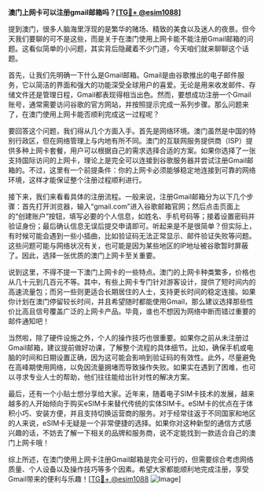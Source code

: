**澳门上网卡可以注册gmail邮箱吗？[[TG💪+ @esim1088](https://t.me/s/esim1088)]**

提到澳门，很多人脑海里浮现的是繁华的赌场、精致的美食以及迷人的夜景。但今天我们要聊的可不是这些，而是关于在澳门使用上网卡能不能注册Gmail邮箱的问题。这看似简单的小问题，其实背后隐藏着不少门道，今天咱们就来聊聊这个话题。

首先，让我们先明确一下什么是Gmail邮箱。Gmail是由谷歌推出的电子邮件服务，它以简洁的界面和强大的功能深受全球用户的喜爱。无论是用来收发邮件、存储文件还是管理日程，Gmail都表现得相当出色。然而，要想成功注册一个Gmail账号，通常需要访问谷歌的官方网站，并按照提示完成一系列步骤。那么问题来了，在澳门使用上网卡能否顺利完成这一过程呢？

要回答这个问题，我们得从几个方面入手。首先是网络环境。澳门虽然是中国的特别行政区，但在网络管理上与内地有所不同。澳门的互联网服务提供商（ISP）提供多种上网卡套餐，用户可以根据自己的需求选择合适的方案。如果你选择了一张支持国际访问的上网卡，理论上是完全可以连接到谷歌服务器并尝试注册Gmail邮箱的。不过，这里有一个前提条件：你的上网卡必须能够稳定地连接到可靠的网络环境，这样才能保证整个注册过程顺利进行。

接下来，我们来看看具体的注册流程。一般来说，注册Gmail邮箱分为以下几个步骤：首先打开浏览器，输入“gmail.com”进入谷歌邮箱官网；然后点击页面上的“创建账户”按钮，填写必要的个人信息，如姓名、手机号码等；接着设置密码并验证身份；最后确认信息无误后提交申请即可。听起来是不是很简单？但实际上，有时候可能会遇到一些小插曲，比如验证码无法正常显示、邮件验证失败等问题。这些问题可能与网络状况有关，也可能是因为某些地区的IP地址被谷歌暂时屏蔽了。因此，选择一张优质的澳门上网卡至关重要。

说到这里，不得不提一下澳门上网卡的一些特点。澳门的上网卡种类繁多，价格也从几十元到几百元不等。其中，有些上网卡专门针对游客设计，提供了短时间内的高速流量包；而另一些则更适合长期居住的人士，支持更长时间的稳定连接。如果你计划在澳门停留较长时间，并且希望随时都能使用Gmail，那么建议选择那些性价比高且信号覆盖广泛的上网卡产品。毕竟，谁也不想因为网络中断而错过重要的邮件通知吧！

当然啦，除了硬件设施之外，个人的操作技巧也很重要。如果你之前从未注册过Gmail邮箱，建议提前做好功课，了解整个流程的具体细节。比如，确保手机或电脑的时间和日期设置正确，因为这可能会影响到验证码的有效性。此外，尽量避免在高峰期使用网络，以免因流量拥堵而导致操作失败。如果实在遇到了困难，也可以寻求专业人士的帮助，他们往往能给出针对性的解决方案。

最后，还有一个小贴士想分享给大家。近年来，随着电子SIM卡技术的发展，越来越多的人开始倾向于购买eSIM卡来替代传统的实体SIM卡。eSIM卡的优点在于体积小巧、安装方便，并且支持切换运营商的服务。对于经常往返于不同国家和地区的人来说，eSIM卡无疑是一个非常便捷的选择。如果你对这种新型的通信方式感兴趣的话，不妨去了解一下相关的品牌和服务商，说不定能找到一款适合自己的澳门上网卡哦！

综上所述，在澳门使用上网卡注册Gmail邮箱是完全可行的，但需要综合考虑网络质量、个人设备以及操作技巧等多个因素。希望大家都能顺利地完成注册，享受Gmail带来的便利与乐趣！[[TG💪+ @esim1088](https://t.me/s/esim1088) ![Image](https://i.postimg.cc/4NQfJmqS/Snipaste-2025-05-13-00-14-12.png)]